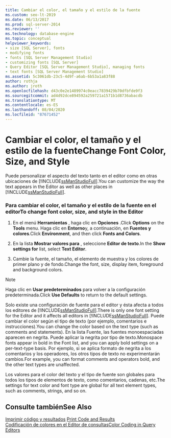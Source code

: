 ```yaml
---
title: Cambiar el color, el tamaño y el estilo de la fuente
ms.custom: seo-lt-2019
ms.date: 06/13/2017
ms.prod: sql-server-2014
ms.reviewer: ''
ms.technology: database-engine
ms.topic: conceptual
helpviewer_keywords:
- size [SQL Server], fonts
- modifying fonts
- fonts [SQL Server Management Studio]
- customizing fonts [SQL Server]
- Query Editor [SQL Server Management Studio], managing fonts
- text fonts [SQL Server Management Studio]
ms.assetid: 5c3061db-23c5-4d9f-a6ab-6b53a1a83f88
author: rothja
ms.author: jroth
ms.openlocfilehash: d43c0e2e1489974c0eacc7839429b70dfbfde9f3
ms.sourcegitcommit: ad4d92dce894592a259721a1571b1d8736abacdb
ms.translationtype: MT
ms.contentlocale: es-ES
ms.lasthandoff: 08/04/2020
ms.locfileid: "87671452"
---
```

# <a name="change-font-color-size-and-style"></a><span data-ttu-id="86f76-102">Cambiar el color, el tamaño y el estilo de la fuente</span><span class="sxs-lookup"><span data-stu-id="86f76-102">Change Font Color, Size, and Style</span></span>
  <span data-ttu-id="86f76-103">Puede personalizar el aspecto del texto tanto en el editor como en otras ubicaciones de [!INCLUDE[ssManStudioFull](../../includes/ssmanstudiofull-md.md)].</span><span class="sxs-lookup"><span data-stu-id="86f76-103">You can customize the way the text appears in the Editor as well as other places in [!INCLUDE[ssManStudioFull](../../includes/ssmanstudiofull-md.md)].</span></span>  
  
### <a name="to-change-font-color-size-and-style-in-the-editor"></a><span data-ttu-id="86f76-104">Para cambiar el color, el tamaño y el estilo de la fuente en el editor</span><span class="sxs-lookup"><span data-stu-id="86f76-104">To change font color, size, and style in the Editor</span></span>  
  
1.  <span data-ttu-id="86f76-105">En el menú **Herramientas** , haga clic en **Opciones** .</span><span class="sxs-lookup"><span data-stu-id="86f76-105">Click **Options** on the **Tools** menu.</span></span> <span data-ttu-id="86f76-106">Haga clic en **Entorno**y, a continuación, en **Fuentes y colores**.</span><span class="sxs-lookup"><span data-stu-id="86f76-106">Click **Environment**, and then click **Fonts and Colors**.</span></span>  
  
2.  <span data-ttu-id="86f76-107">En la lista **Mostrar valores para** , seleccione **Editor de texto**.</span><span class="sxs-lookup"><span data-stu-id="86f76-107">In the **Show settings for** list, select **Text Editor**.</span></span>  
  
3.  <span data-ttu-id="86f76-108">Cambie la fuente, el tamaño, el elemento de muestra y los colores de primer plano y de fondo.</span><span class="sxs-lookup"><span data-stu-id="86f76-108">Change the font, size, display item, foreground and background colors.</span></span>  
  
> [!NOTE]  
>  <span data-ttu-id="86f76-109">Haga clic en **Usar predeterminados** para volver a la configuración predeterminada.</span><span class="sxs-lookup"><span data-stu-id="86f76-109">Click **Use Defaults** to return to the default settings.</span></span>  
  
 <span data-ttu-id="86f76-110">Solo existe una configuración de fuente para el editor y ésta afecta a todos los editores de [!INCLUDE[ssManStudioFull](../../includes/ssmanstudiofull-md.md)].</span><span class="sxs-lookup"><span data-stu-id="86f76-110">There is only one font setting for the Editor and it affects all editors in [!INCLUDE[ssManStudioFull](../../includes/ssmanstudiofull-md.md)].</span></span> <span data-ttu-id="86f76-111">Puede cambiar el color según el tipo de texto (por ejemplo, comentarios e instrucciones).</span><span class="sxs-lookup"><span data-stu-id="86f76-111">You can change the color based on the text type (such as comments and statements).</span></span> <span data-ttu-id="86f76-112">En la lista Fuente, las fuentes monoespaciadas aparecen en negrita. Puede aplicar la negrita por tipo de texto.</span><span class="sxs-lookup"><span data-stu-id="86f76-112">Monospace fonts appear in bold in the Font list, and you can apply bold settings on a per-text-type basis.</span></span> <span data-ttu-id="86f76-113">Por ejemplo, si se aplica formato de negrita a los comentarios y los operadores, los otros tipos de texto no experimentarán cambios.</span><span class="sxs-lookup"><span data-stu-id="86f76-113">For example, you can format comments and operators bold, and the other text types are unaffected.</span></span>  
  
 <span data-ttu-id="86f76-114">Los valores para el color del texto y el tipo de fuente son globales para todos los tipos de elementos de texto, como comentarios, cadenas, etc.</span><span class="sxs-lookup"><span data-stu-id="86f76-114">The settings for text color and font type are global for all text element types, such as comments, strings, and so on.</span></span>  
  
## <a name="see-also"></a><span data-ttu-id="86f76-115">Consulte también</span><span class="sxs-lookup"><span data-stu-id="86f76-115">See Also</span></span>  
 <span data-ttu-id="86f76-116">[Imprimir código y resultados](print-code-and-results.md) </span><span class="sxs-lookup"><span data-stu-id="86f76-116">[Print Code and Results](print-code-and-results.md) </span></span>  
 [<span data-ttu-id="86f76-117">Codificación de colores en el Editor de consultas</span><span class="sxs-lookup"><span data-stu-id="86f76-117">Color Coding in Query Editors</span></span>](color-coding-in-query-editors.md)  
  
  
